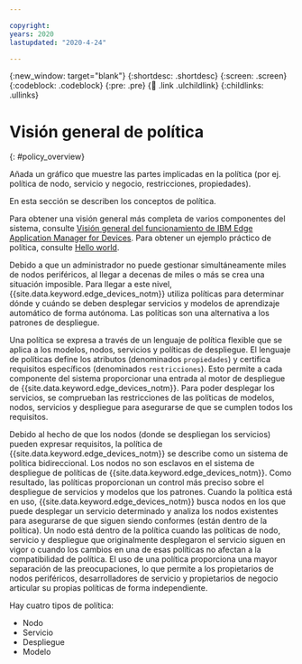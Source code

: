 ```yaml
---

copyright:
years: 2020
lastupdated: "2020-4-24"

---
```


{:new_window: target="blank"}
{:shortdesc: .shortdesc}
{:screen: .screen}
{:codeblock: .codeblock}
{:pre: .pre}
{:child: .link .ulchildlink}
{:childlinks: .ullinks}

# Visión general de política
{: #policy_overview}

Añada un gráfico que muestre las partes implicadas en la política (por ej. política de nodo, servicio y negocio,
restricciones, propiedades). 

En esta sección se describen los conceptos de política. 

Para obtener una visión general más completa de varios componentes del sistema, consulte
[Visión general del funcionamiento de IBM Edge Application Manager for
Devices](../getting_started/overview.md). Para obtener un ejemplo práctico de política, consulte
[Hello world](../getting_started/policy.md).

Debido a que un administrador no puede gestionar simultáneamente miles de nodos periféricos, al llegar a decenas de miles o más se crea una situación imposible. Para llegar a este nivel, {{site.data.keyword.edge_devices_notm}} utiliza políticas para determinar dónde y cuándo se deben desplegar servicios y modelos de aprendizaje automático de forma autónoma. Las políticas son una alternativa a los patrones de despliegue.

Una política se expresa a través de un lenguaje de política flexible que se aplica a los modelos, nodos, servicios y políticas de despliegue. El lenguaje de políticas define los atributos (denominados `propiedades`) y certifica requisitos específicos (denominados `restricciones`). Esto permite a cada componente del sistema proporcionar una entrada al motor de despliegue de {{site.data.keyword.edge_devices_notm}}. Para poder desplegar los servicios, se comprueban las restricciones de las políticas de modelos, nodos, servicios y despliegue para asegurarse de que se cumplen todos los requisitos.

Debido al hecho de que los nodos (donde se despliegan los servicios) pueden expresar requisitos, la política de {{site.data.keyword.edge_devices_notm}} se describe como un sistema de política bidireccional. Los nodos no son esclavos en el sistema de despliegue de políticas de {{site.data.keyword.edge_devices_notm}}. Como resultado, las políticas proporcionan un control más preciso sobre el despliegue de servicios y modelos que los patrones. Cuando la política está en uso, {{site.data.keyword.edge_devices_notm}} busca nodos en los que puede desplegar un servicio determinado y analiza los nodos existentes para asegurarse de que siguen siendo conformes (están dentro de la política). Un nodo está dentro de la política cuando las políticas de nodo, servicio y despliegue que originalmente desplegaron el servicio siguen en vigor o cuando los cambios en una de esas políticas no afectan a la compatibilidad de política. El uso de una política proporciona una mayor separación de las preocupaciones, lo que permite a los propietarios de nodos periféricos, desarrolladores de servicio y propietarios de negocio articular su propias políticas de forma independiente.

Hay cuatro tipos de política:

* Nodo
* Servicio
* Despliegue
* Modelo
